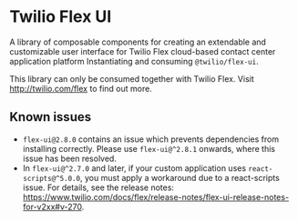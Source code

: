 # Twilio Flex UI

A library of composable components for creating an extendable and customizable user interface for Twilio Flex cloud-based contact center application platform
Instantiating and consuming `@twilio/flex-ui`.

This library can only be consumed together with Twilio Flex. Visit http://twilio.com/flex to find out more.

## Known issues

-   `flex-ui@2.8.0` contains an issue which prevents dependencies from installing correctly. Please use `flex-ui@^2.8.1` onwards, where this issue has been resolved.
-   In `flex-ui@^2.7.0` and later, if your custom application uses `react-scripts@^5.0.0`, you must apply a workaround due to a react-scripts issue. For details, see the release notes: https://www.twilio.com/docs/flex/release-notes/flex-ui-release-notes-for-v2xx#v-270.
